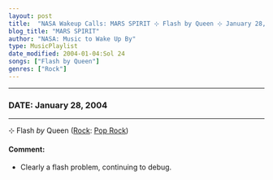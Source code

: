 ```yaml
---
layout: post
title:  "NASA Wakeup Calls: MARS SPIRIT ⊹ Flash by Queen ⊹ January 28, 2004"
blog_title: "MARS SPIRIT"
author: "NASA: Music to Wake Up By"
type: MusicPlaylist
date_modified: 2004-01-04:Sol 24
songs: ["Flash by Queen"]
genres: ["Rock"]
---
```


----
### DATE: January 28, 2004
----
⊹ Flash *by* Queen ([Rock](https://www.discogs.com/genre/Rock): [Pop Rock](https://www.discogs.com/style/Pop%20Rock)) <a target="blank_" href="https://www.discogs.com/Queen-Flash/master/7680">
    <i class="fas fa-compact-disc"
       title="Discogs entry for this song"
       alt="Discogs entry for this song"
       style="font-size: 1.1em;"></i></a>
    

#### Comment:
* Clearly a flash problem, continuing to debug.



<br/>
<center>
	<a target="_blank"
	   href="https://twitter.com/intent/tweet?hashtags=Space,NASA,Playlist,NASAWakeupCalls,SpaceProgram&text=🚀 {{ page.author}}, '{{ page.songs.first }}' {{ page.title }}, {{ site.url }}{{ page.url }}&via=nasawakeupcalls"><i class="fab fa-twitter" title="Tweet this page" alt="Tweet this page" style="font-size: 1.3em;"></i></a>
	&nbsp; 	<i class="fas fa-user-astronaut" style="font-size: 1.5em;"></i> &nbsp;
    <a id="custom_amazon_link"
       type="amzn" search="#"
       category="popular music">
    <i class="fab fa-amazon" style="font-size: 1.3em;"></i></a>
</center>

<!-- Randomly resolve an individual entry from a song array -->
<script src="/assets/javascript/seedrandom.min.js"></script>
<script>
  var wake_me_up = ["Flash by Queen"];
  var prng = new Math.seedrandom();
  function randomSong() {
    song = wake_me_up[Math.floor(Math.random() * wake_me_up.length)];
    var amazon_link = document.getElementById("custom_amazon_link");
    amazon_link.setAttribute("search", song);
  }
  window.onload = randomSong();
</script>
